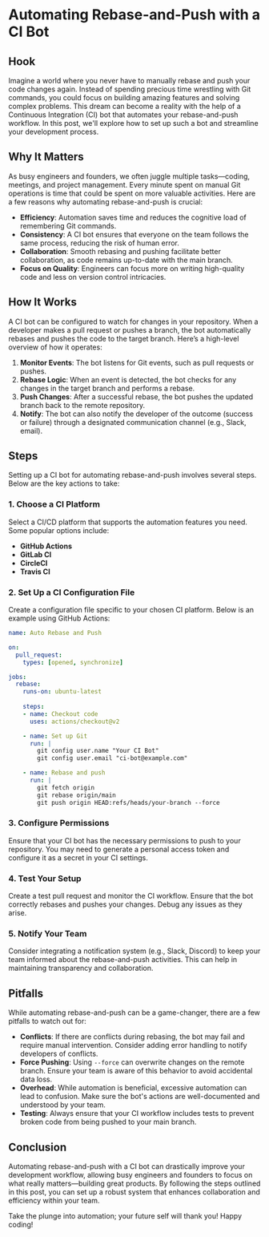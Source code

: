 # Automating Rebase-and-Push with a CI Bot

## Hook

Imagine a world where you never have to manually rebase and push your code changes again. Instead of spending precious time wrestling with Git commands, you could focus on building amazing features and solving complex problems. This dream can become a reality with the help of a Continuous Integration (CI) bot that automates your rebase-and-push workflow. In this post, we'll explore how to set up such a bot and streamline your development process.

## Why It Matters

As busy engineers and founders, we often juggle multiple tasks—coding, meetings, and project management. Every minute spent on manual Git operations is time that could be spent on more valuable activities. Here are a few reasons why automating rebase-and-push is crucial:

- **Efficiency**: Automation saves time and reduces the cognitive load of remembering Git commands.
- **Consistency**: A CI bot ensures that everyone on the team follows the same process, reducing the risk of human error.
- **Collaboration**: Smooth rebasing and pushing facilitate better collaboration, as code remains up-to-date with the main branch.
- **Focus on Quality**: Engineers can focus more on writing high-quality code and less on version control intricacies.

## How It Works

A CI bot can be configured to watch for changes in your repository. When a developer makes a pull request or pushes a branch, the bot automatically rebases and pushes the code to the target branch. Here’s a high-level overview of how it operates:

1. **Monitor Events**: The bot listens for Git events, such as pull requests or pushes.
2. **Rebase Logic**: When an event is detected, the bot checks for any changes in the target branch and performs a rebase.
3. **Push Changes**: After a successful rebase, the bot pushes the updated branch back to the remote repository.
4. **Notify**: The bot can also notify the developer of the outcome (success or failure) through a designated communication channel (e.g., Slack, email).

## Steps

Setting up a CI bot for automating rebase-and-push involves several steps. Below are the key actions to take:

### 1. Choose a CI Platform

Select a CI/CD platform that supports the automation features you need. Some popular options include:

- **GitHub Actions**
- **GitLab CI**
- **CircleCI**
- **Travis CI**

### 2. Set Up a CI Configuration File

Create a configuration file specific to your chosen CI platform. Below is an example using GitHub Actions:

```yaml
name: Auto Rebase and Push

on:
  pull_request:
    types: [opened, synchronize]

jobs:
  rebase:
    runs-on: ubuntu-latest
    
    steps:
    - name: Checkout code
      uses: actions/checkout@v2

    - name: Set up Git
      run: |
        git config user.name "Your CI Bot"
        git config user.email "ci-bot@example.com"

    - name: Rebase and push
      run: |
        git fetch origin
        git rebase origin/main
        git push origin HEAD:refs/heads/your-branch --force
```

### 3. Configure Permissions

Ensure that your CI bot has the necessary permissions to push to your repository. You may need to generate a personal access token and configure it as a secret in your CI settings.

### 4. Test Your Setup

Create a test pull request and monitor the CI workflow. Ensure that the bot correctly rebases and pushes your changes. Debug any issues as they arise.

### 5. Notify Your Team

Consider integrating a notification system (e.g., Slack, Discord) to keep your team informed about the rebase-and-push activities. This can help in maintaining transparency and collaboration.

## Pitfalls

While automating rebase-and-push can be a game-changer, there are a few pitfalls to watch out for:

- **Conflicts**: If there are conflicts during rebasing, the bot may fail and require manual intervention. Consider adding error handling to notify developers of conflicts.
- **Force Pushing**: Using `--force` can overwrite changes on the remote branch. Ensure your team is aware of this behavior to avoid accidental data loss.
- **Overhead**: While automation is beneficial, excessive automation can lead to confusion. Make sure the bot's actions are well-documented and understood by your team.
- **Testing**: Always ensure that your CI workflow includes tests to prevent broken code from being pushed to your main branch.

## Conclusion

Automating rebase-and-push with a CI bot can drastically improve your development workflow, allowing busy engineers and founders to focus on what really matters—building great products. By following the steps outlined in this post, you can set up a robust system that enhances collaboration and efficiency within your team.

Take the plunge into automation; your future self will thank you! Happy coding!